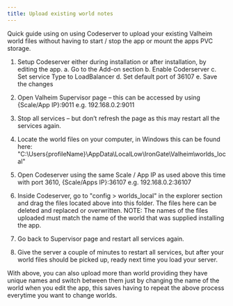 ```yaml
---
title: Upload existing world notes
---
```


Quick guide using on using Codeserver to upload your existing Valheim world files without having to start / stop the app or mount the apps PVC storage.

1.	Setup Codeserver either during installation or after installation, by editing the app. 
  a.	Go to the Add-on section
  b.	Enable Coderserver
  c.	Set service Type to LoadBalancer
  d.	Set default port of 36107
  e.	Save the changes

2.	Open Valheim Supervisor page – this can be accessed by using {Scale/App IP}:9011 e.g. 192.168.0.2:9011

3.	Stop all services – but don’t refresh the page as this may restart all the services again.

4.	Locate the world files on your computer, in Windows this can be found here: "C:\Users\{profileName}\AppData\LocalLow\IronGate\Valheim\worlds_local"

5.	Open Codeserver using the same Scale / App IP as used above this time with port 3610, {Scale/Apps IP}:36107 e.g. 192.168.0.2:36107

6.	Inside Codeserver, go to "config > worlds_local" in the explorer section and drag the files located above into this folder. The files here can be deleted and replaced or overwritten.
NOTE: The names of the files uploaded must match the name of the world that was supplied installing the app.

7.	Go back to Supervisor page and restart all services again.

8.	Give the server a couple of minutes to restart all services, but after your world files should be picked up, ready next time you load your server.

With above, you can also upload more than world providing they have unique names and switch between them just by changing the name of the world when you edit the app, this saves having to repeat the above process everytime you want to change worlds.

